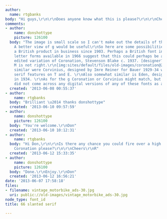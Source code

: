 ```yaml
---
author:
  name: rtgbanks
body: "Hi guys,\r\n\r\nDoes anyone know what this is please?\r\n\r\nCheers\r\nR"
comments:
- author:
    name: donshottype
    picture: 126100
  body: "The image is small scale so I can't make out the details of the lower case.
    A better view of g would be useful\r\nSo here are some possibilities.Triumph is
    a British product in business since 1903. Perhaps a British font in 1966?\r\nThe
    letter forms available in 1966 suggest that this could perhaps be a sloped and
    edited variation of Coronation, Stevenson Blake c. 1937. [designer?]. But the
    M is not right.\r\n[img:sites/default/files/old-images/coronation@20_5634.jpg]\r\nSomewhat
    similar were Corvinius, designed by Imre Reiner for Bauer 1929-34 which had lighter
    serif features on T and E. \r\nAlso somewhat similar is Eden, designed by R.H.Middleton
    in 1934. \r\nAs for the g Coronation or Corvinius might match, but not Eden\r\nI
    did not come across any digital versions of any of these fonts as an italic.\r\nDon\r\n"
  created: '2013-06-08 00:55:37'
- author:
    name: rtgbanks
  body: "Brilliant \u2014 thanks donshottype"
  created: '2013-06-10 09:57:59'
- author:
    name: donshottype
    picture: 126100
  body: "You're welcome.\r\nDon"
  created: '2013-06-10 10:12:31'
- author:
    name: rtgbanks
  body: "Hi Don,\r\n\r\nIs there any chance you could fire over a high res scan of
    Coronation please?\r\n\r\nCheers\r\nR"
  created: '2013-06-12 15:33:35'
- author:
    name: donshottype
    picture: 126100
  body: "Done.\r\nEnjoy.\r\nDon"
  created: '2013-06-12 16:56:21'
date: '2013-06-07 17:58:18'
files:
- filename: vintage_motorbike_ads-30.jpg
  uri: public://old-images/vintage_motorbike_ads-30.jpg
node_type: font_id
title: 66 slanted serif

---
```

